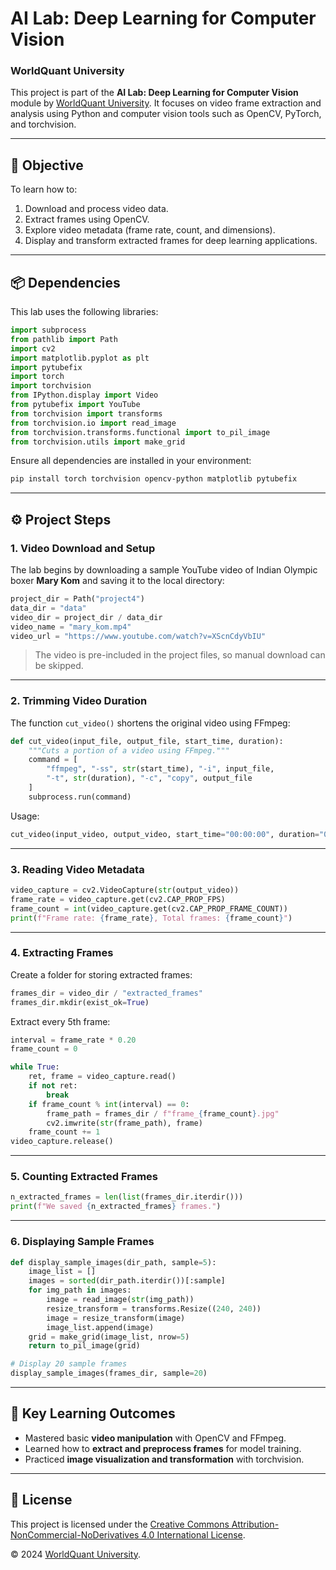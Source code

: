 # AI Lab: Deep Learning for Computer Vision

### WorldQuant University

This project is part of the **AI Lab: Deep Learning for Computer Vision** module by [WorldQuant University](https://www.wqu.edu/). It focuses on video frame extraction and analysis using Python and computer vision tools such as OpenCV, PyTorch, and torchvision.

---

## 🧠 Objective

To learn how to:

1. Download and process video data.
2. Extract frames using OpenCV.
3. Explore video metadata (frame rate, count, and dimensions).
4. Display and transform extracted frames for deep learning applications.

---

## 📦 Dependencies

This lab uses the following libraries:

```python
import subprocess
from pathlib import Path
import cv2
import matplotlib.pyplot as plt
import pytubefix
import torch
import torchvision
from IPython.display import Video
from pytubefix import YouTube
from torchvision import transforms
from torchvision.io import read_image
from torchvision.transforms.functional import to_pil_image
from torchvision.utils import make_grid
```

Ensure all dependencies are installed in your environment:

```bash
pip install torch torchvision opencv-python matplotlib pytubefix
```

---

## ⚙️ Project Steps

### 1. Video Download and Setup

The lab begins by downloading a sample YouTube video of Indian Olympic boxer **Mary Kom** and saving it to the local directory:

```python
project_dir = Path("project4")
data_dir = "data"
video_dir = project_dir / data_dir
video_name = "mary_kom.mp4"
video_url = "https://www.youtube.com/watch?v=XScnCdyVbIU"
```

> The video is pre-included in the project files, so manual download can be skipped.

---

### 2. Trimming Video Duration

The function `cut_video()` shortens the original video using FFmpeg:

```python
def cut_video(input_file, output_file, start_time, duration):
    """Cuts a portion of a video using FFmpeg."""
    command = [
        "ffmpeg", "-ss", str(start_time), "-i", input_file,
        "-t", str(duration), "-c", "copy", output_file
    ]
    subprocess.run(command)
```

Usage:

```python
cut_video(input_video, output_video, start_time="00:00:00", duration="00:01:00")
```

---

### 3. Reading Video Metadata

```python
video_capture = cv2.VideoCapture(str(output_video))
frame_rate = video_capture.get(cv2.CAP_PROP_FPS)
frame_count = int(video_capture.get(cv2.CAP_PROP_FRAME_COUNT))
print(f"Frame rate: {frame_rate}, Total frames: {frame_count}")
```

---

### 4. Extracting Frames

Create a folder for storing extracted frames:

```python
frames_dir = video_dir / "extracted_frames"
frames_dir.mkdir(exist_ok=True)
```

Extract every 5th frame:

```python
interval = frame_rate * 0.20
frame_count = 0

while True:
    ret, frame = video_capture.read()
    if not ret:
        break
    if frame_count % int(interval) == 0:
        frame_path = frames_dir / f"frame_{frame_count}.jpg"
        cv2.imwrite(str(frame_path), frame)
    frame_count += 1
video_capture.release()
```

---

### 5. Counting Extracted Frames

```python
n_extracted_frames = len(list(frames_dir.iterdir()))
print(f"We saved {n_extracted_frames} frames.")
```

---

### 6. Displaying Sample Frames

```python
def display_sample_images(dir_path, sample=5):
    image_list = []
    images = sorted(dir_path.iterdir())[:sample]
    for img_path in images:
        image = read_image(str(img_path))
        resize_transform = transforms.Resize((240, 240))
        image = resize_transform(image)
        image_list.append(image)
    grid = make_grid(image_list, nrow=5)
    return to_pil_image(grid)

# Display 20 sample frames
display_sample_images(frames_dir, sample=20)
```

---

## 🧩 Key Learning Outcomes

* Mastered basic **video manipulation** with OpenCV and FFmpeg.
* Learned how to **extract and preprocess frames** for model training.
* Practiced **image visualization and transformation** with torchvision.

---

## 📜 License

This project is licensed under the [Creative Commons Attribution-NonCommercial-NoDerivatives 4.0 International License](https://creativecommons.org/licenses/by-nc-nd/4.0/).

© 2024 [WorldQuant University](https://www.wqu.edu/).
